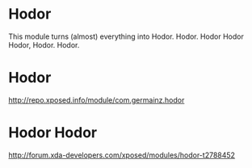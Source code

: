 Hodor
=====
This module turns (almost) everything into Hodor. Hodor. Hodor Hodor Hodor,
Hodor. Hodor.

Hodor
=====
http://repo.xposed.info/module/com.germainz.hodor

Hodor Hodor
===========
http://forum.xda-developers.com/xposed/modules/hodor-t2788452

